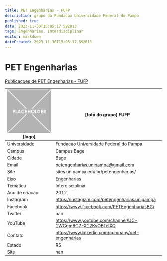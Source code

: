 ```yaml
---
title: PET Engenharias - FUFP
description: grupo da Fundacao Universidade Federal do Pampa
published: true
date: 2023-11-30T15:05:17.592813
tags: Engenharias, Interdisciplinar
editor: markdown
dateCreated: 2023-11-30T15:05:17.592813
---
```


# PET Engenharias

[Publicacoes de PET Engenharias - FUFP](/atividade/53PETEngenhariasFUFP/feed)

| ![placeholder.png](/placeholder.png) [logo] | [foto do grupo] FUFP         |
| ------------------------------------------- | ------------------------------------------------- |
| Universidade                                | Fundacao Universidade Federal do Pampa      |
| Campus                                      | Campus Bage            |
| Cidade                                      | Bage             |
| Email                                       | petengenharias.unipampa@gmail.com             |
| Site                                        | sites.unipampa.edu.br/petengenharias/              |
| Eixo                                        | Engenharias              |
| Tematica                                    | Interdisciplinar          |
| Ano de criacao                              | 2012        |
| Instagram                                   | https://instagram.com/petengenharias.unipampa         |
| Facebook                                    | https://www.facebook.com/PETEngenhariasBG/          |
| Twitter                                     | nan           |
| YouTube                                     | https://www.youtube.com/channel/UC-1WGgm8C7-X12KvOBTclXQ           |
| Contato                                     | https://www.linkedin.com/company/pet-engenharias         |
| Estado                                      |  RS            |
| Site                                        | nan |
